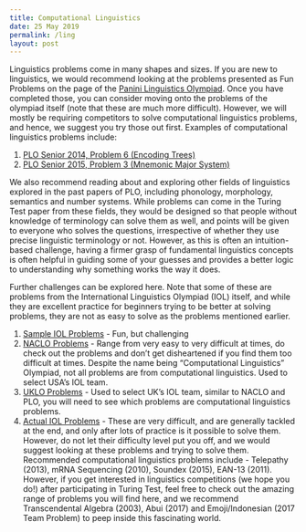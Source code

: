 ```yaml
---
title: Computational Linguistics
date: 25 May 2019
permalink: /ling
layout: post
---
```


Linguistics problems come in many shapes and sizes. If you are new to linguistics, we would recommend looking at the problems presented as Fun Problems on the page of the [Panini Linguistics Olympiad](https://ltrc.iiit.ac.in/nlpmt/plo/resources.php). Once you have completed those, you can consider moving onto the problems of the olympiad itself (note that these are much more difficult). However, we will mostly be requiring competitors to solve computational linguistics problems, and hence, we suggest you try those out first. Examples of computational linguistics problems include:

1. [PLO Senior 2014, Problem 6 (Encoding Trees)](https://docs.google.com/viewer?a=v&pid=sites&srcid=ZGVmYXVsdGRvbWFpbnxwYW5pbmlsaW5ndWlzdGljc29seW1waWFkfGd4OjVkNDViYjNkMjBjYjYwMTQ)
2. [PLO Senior 2015, Problem 3 (Mnemonic Major System)](https://docs.google.com/viewer?a=v&pid=sites&srcid=ZGVmYXVsdGRvbWFpbnxwYW5pbmlsaW5ndWlzdGljc29seW1waWFkfGd4OjY1MjYwOTc2MWVjOGVkMw)

We also recommend reading about and exploring other fields of linguistics explored in the past papers of PLO, including phonology, morphology, semantics and number systems. While problems can come in the Turing Test paper from these fields, they would be designed so that people without knowledge of terminology can solve them as well, and points will be given to everyone who solves the questions, irrespective of whether they use precise linguistic terminology or not. However, as this is often an intuition-based challenge, having a firmer grasp of fundamental linguistics concepts is often helpful in guiding some of your guesses and provides a better logic to understanding why something works the way it does.

Further challenges can be explored here. Note that some of these are problems from the International Linguistics Olympiad (IOL) itself, and while they are excellent practice for beginners trying to be better at solving problems, they are not as easy to solve as the problems mentioned earlier.

1. [Sample IOL Problems](http://www.ioling.org/problems/samples/) - Fun, but challenging
2. [NACLO Problems](http://nacloweb.org/) - Range from very easy to very difficult at times, do check out the problems and don’t get disheartened if you find them too difficult at times. Despite the name being “Computational Linguistics” Olympiad, not all problems are from computational linguistics. Used to select USA’s IOL team.
3. [UKLO Problems](http://www.uklo.org/problems) - Used to select UK’s IOL team, similar to NACLO and PLO, you will need to see which problems are computational linguistics problems.
4. [Actual IOL Problems](http://www.ioling.org/problems/) - These are very difficult, and are generally tackled at the end, and only after lots of practice is it possible to solve them. However, do not let their difficulty level put you off, and we would suggest looking at these problems and trying to solve them. Recommended computational linguistics problems include - Telepathy (2013), mRNA Sequencing (2010), Soundex (2015), EAN-13 (2011). However, if you get interested in linguistics competitions (we hope you do!) after participating in Turing Test, feel free to check out the amazing range of problems you will find here, and we recommend Transcendental Algebra (2003), Abui (2017) and Emoji/Indonesian (2017 Team Problem) to peep inside this fascinating world.
